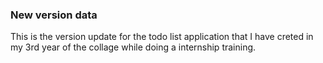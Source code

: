 ### New version data

This is the version update for the todo list application that I have creted in my 3rd year of the collage while doing a internship training.
